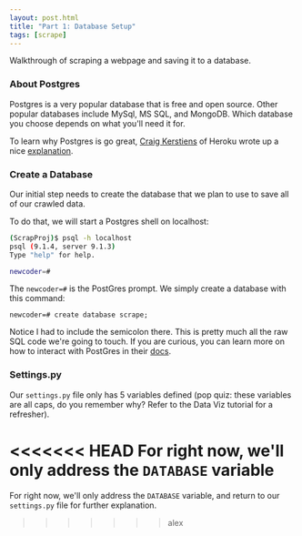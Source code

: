 ```yaml
---
layout: post.html
title: "Part 1: Database Setup"
tags: [scrape]
---
```


Walkthrough of scraping a webpage and saving it to a database.

### About Postgres

Postgres is a very popular database that is free and open source. Other popular databases include MySql, MS SQL, and MongoDB.  Which database you choose depends on what you'll need it for.

To learn why Postgres is go great, [Craig Kerstiens](http://twitter.com/craigkerstiens) of Heroku wrote up a nice [explanation](http://www.craigkerstiens.com/2012/04/30/why-postgres/).

### Create a Database

Our initial step needs to create the database that we plan to use to save all of our crawled data.

To do that, we will start a Postgres shell on localhost:

```bash
(ScrapProj)$ psql -h localhost
psql (9.1.4, server 9.1.3)
Type "help" for help.

newcoder=#
```
The `newcoder=#` is the PostGres prompt. We simply create a database with this command:

```psql
newcoder=# create database scrape;
```

Notice I had to include the semicolon there.  This is pretty much all the raw SQL code we're going to touch. If you are curious, you can learn more on how to interact with PostGres in their [docs](http://www.postgresql.org/docs/9.2/static/index.html).

### Settings.py

Our `settings.py` file only has 5 variables defined (pop quiz: these variables are all caps, do you remember why? Refer to the Data Viz tutorial for a refresher).

<<<<<<< HEAD
For right now, we'll only address the `DATABASE` variable 
=======
For right now, we'll only address the `DATABASE` variable, and return to our `settings.py` file for further explanation.

>>>>>>> alex

